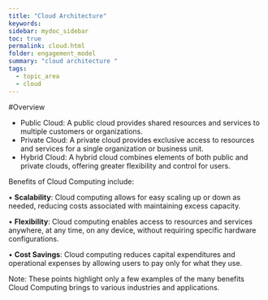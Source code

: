 ```yaml
---
title: "Cloud Architecture"
keywords: 
sidebar: mydoc_sidebar
toc: true
permalink: cloud.html
folder: engagement_model
summary: "cloud architecture "
tags: 
  - topic_area
  - cloud
---
```


#Overview 
* Public Cloud: A public cloud provides shared resources and services to multiple customers or organizations.
* Private Cloud: A private cloud provides exclusive access to resources and services for a single organization or business unit.
* Hybrid Cloud: A hybrid cloud combines elements of both public and private clouds, offering greater flexibility and control for users.

Benefits of Cloud Computing include:

• **Scalability**: Cloud computing allows for easy scaling up or down as needed, reducing costs associated with maintaining excess capacity.

• **Flexibility**: Cloud computing enables access to resources and services anywhere, at any time, on any device, without requiring specific hardware configurations.

• **Cost Savings**: Cloud computing reduces capital expenditures and operational expenses by allowing users to pay only for what they use.

Note: These points highlight only a few examples of the many benefits Cloud Computing brings to various industries and applications.

